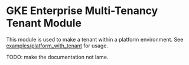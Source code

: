 # GKE Enterprise Multi-Tenancy Tenant Module

This module is used to make a tenant within a platform environment. See 
[examples/platform_with_tenant](../../examples/platform_with_tenant/main.tf) for usage.

TODO: make the documentation not lame.
